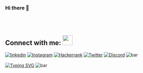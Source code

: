 ### Hi there 👋












## Connect with me: <img src="https://user-images.githubusercontent.com/53649201/99296951-8ef68900-286d-11eb-9bf3-fdb6cf13b585.gif" height="32px" style="padding-top: 50px;">
  [![linkedin](https://img.shields.io/badge/pranjalsingh03-0A66C2?style=for-the-badge&logo=linkedin&logoColor=white)](https://www.linkedin.com/in/pranjalsingh03/) [![Instagram](https://img.shields.io/badge/king_of_hearts728-E4405F?style=for-the-badge&logo=instagram&logoColor=white)](https://www.instagram.com/king_of_hearts728/)
  [![Hackerrank](https://img.shields.io/badge/pranjalmagansin1-2EC866?style=for-the-badge&logo=HackerRank&logoColor=white)](https://www.hackerrank.com/pranjalmagansin1) 
  [![Twitter](https://img.shields.io/badge/pranjal9304-1DA1F2?style=for-the-badge&logo=twitter&logoColor=white)](https://twitter.com/pranjal9304)
 [![Discord](https://img.shields.io/badge/Discord-5865F2?style=for-the-badge&logo=discord&logoColor=white)](https://discord.gg/CZVdnFDd)
 ![bar](https://user-images.githubusercontent.com/73097560/115834477-dbab4500-a447-11eb-908a-139a6edaec5c.gif) <br>
  <br><a href="https://git.io/typing-svg"><img src="https://readme-typing-svg.demolab.com?font=Fira+Code&size=18&pause=1000&color=FFFFFF&width=1075&lines=I+love+connecting+with+different+people.+so+if+you+want+to+say+hi%2C+I'll+be+happy+to+meet+you+more!+%3A)" alt="Typing SVG" /></a></div>
  ![bar](https://user-images.githubusercontent.com/73097560/115834477-dbab4500-a447-11eb-908a-139a6edaec5c.gif)
<!--
**pranjalsingh03/pranjalsingh03** is a ✨ _special_ ✨ repository because its `README.md` (this file) appears on your GitHub profile.

Here are some ideas to get you started:

- 🔭 I’m currently working on ...
- 🌱 I’m currently learning ...
- 👯 I’m looking to collaborate on ...
- 🤔 I’m looking for help with ...
- 💬 Ask me about ...
- 📫 How to reach me: ...
- 😄 Pronouns: ...
- ⚡ Fun fact: ...
-->
